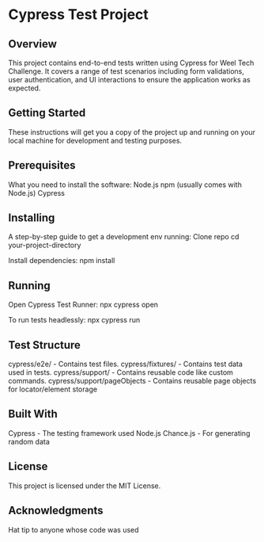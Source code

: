 # Cypress Test Project

## Overview

This project contains end-to-end tests written using Cypress for Weel Tech Challenge. It covers a range of test scenarios including form validations, user authentication, and UI interactions to ensure the application works as expected.

## Getting Started

These instructions will get you a copy of the project up and running on your local machine for development and testing purposes.

## Prerequisites

What you need to install the software:
Node.js
npm (usually comes with Node.js)
Cypress

## Installing

A step-by-step guide to get a development env running:
Clone repo
cd your-project-directory

Install dependencies:
npm install

## Running

Open Cypress Test Runner:
npx cypress open

To run tests headlessly:
npx cypress run

## Test Structure

cypress/e2e/ - Contains test files.
cypress/fixtures/ - Contains test data used in tests.
cypress/support/ - Contains reusable code like custom commands.
cypress/support/pageObjects - Contains reusable page objects for locator/element storage

## Built With

Cypress - The testing framework used
Node.js
Chance.js - For generating random data

## License

This project is licensed under the MIT License.

## Acknowledgments

Hat tip to anyone whose code was used